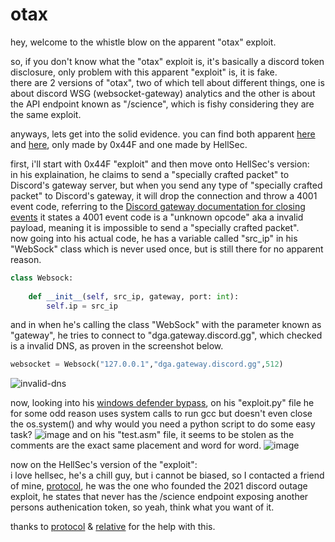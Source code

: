 # otax
hey, welcome to the whistle blow on the apparent "otax" exploit.

so, if you don't know what the "otax" exploit is, it's basically a discord token disclosure, only problem with this apparent "exploit" is, it is fake. <br>
there are 2 versions of "otax", two of which tell about different things, one is about discord WSG (websocket-gateway) analytics and the other is about the API endpoint known as "/science", which is fishy considering they are the same exploit. <br>

anyways, lets get into the solid evidence.
you can find both apparent [here](https://github.com/0x44F/otax) and [here](https://github.com/IRIS-Team/DiscordNoAuth0day), only made by 0x44F and one made by HellSec. <br>

first, i'll start with 0x44F "exploit" and then move onto HellSec's version:<br>
in his explaination, he claims to send a "specially crafted packet" to Discord's gateway server, but when you send any type of "specially crafted packet" to Discord's gateway, it will drop the connection and throw a 4001 event code, referring to the [Discord gateway documentation for closing events](https://discord.com/developers/docs/topics/opcodes-and-status-codes#gateway-close-event-codes) it states a 4001 event code is a "unknown opcode" aka a invalid payload, meaning it is impossible to send a "specially crafted packet". <br>
now going into his actual code, he has a variable called "src_ip" in his "WebSock" class which is never used once, but is still there for no apparent reason.
```python
class Websock:
  
    def __init__(self, src_ip, gateway, port: int):
        self.ip = src_ip
```
and in when he's calling the class "WebSock" with the parameter known as "gateway", he tries to connect to "dga.gateway.discord.gg", which checked is a invalid DNS, as proven in the screenshot below.
```python
websocket = Websock("127.0.0.1","dga.gateway.discord.gg",512)
``` 
![invalid-dns](https://user-images.githubusercontent.com/74681745/132074577-52f89206-2414-43fe-9e55-d5bf08d2ac3a.png) <br>

now, looking into his [windows defender bypass](https://github.com/0x44F/Windows-defender-bypass), on his "exploit.py" file he for some odd reason uses system calls to run gcc but doesn't even close the os.system() and why would you need a python script to do some easy task? 
![image](https://user-images.githubusercontent.com/74681745/132074999-3469724b-5c05-432d-8248-1cd1fbab34e9.png)
and on his "test.asm" file, it seems to be stolen as the comments are the exact same placement and word for word.
![image](https://user-images.githubusercontent.com/74681745/132075141-e54b260a-2280-4a4a-877e-d0f16f9d2263.png) <br>

now on the HellSec's version of the "exploit":<br>
i love hellsec, he's a chill guy, but i cannot be biased, so I contacted a friend of mine, [protocol](https://github.com/unenjoyable/discord-server-outage-exploit), he was the one who founded the 2021 discord outage exploit, he states that never has the /science endpoint exposing another persons authenication token, so yeah, think what you want of it. <br>

thanks to [protocol](https://github.com/unenjoyable/) & [relative](https://github.com/relative/) for the help with this. <br>

